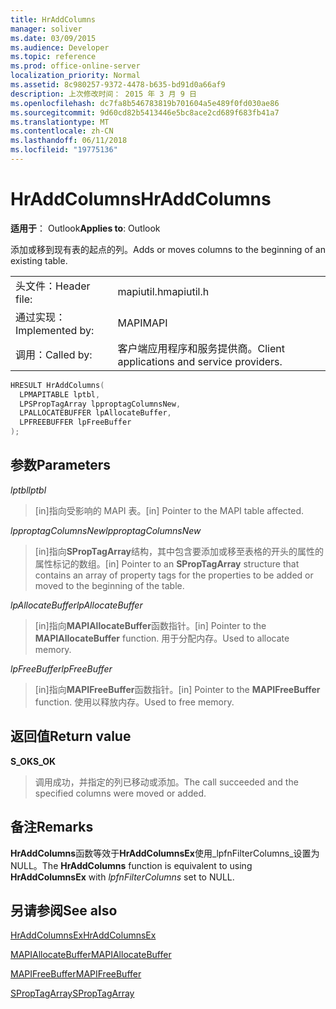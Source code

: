 ```yaml
---
title: HrAddColumns
manager: soliver
ms.date: 03/09/2015
ms.audience: Developer
ms.topic: reference
ms.prod: office-online-server
localization_priority: Normal
ms.assetid: 8c980257-9372-4478-b635-bd91d0a66af9
description: 上次修改时间： 2015 年 3 月 9 日
ms.openlocfilehash: dc7fa8b546783819b701604a5e489f0fd030ae86
ms.sourcegitcommit: 9d60cd82b5413446e5bc8ace2cd689f683fb41a7
ms.translationtype: MT
ms.contentlocale: zh-CN
ms.lasthandoff: 06/11/2018
ms.locfileid: "19775136"
---
```

# <a name="hraddcolumns"></a><span data-ttu-id="d2a61-103">HrAddColumns</span><span class="sxs-lookup"><span data-stu-id="d2a61-103">HrAddColumns</span></span>

  
  
<span data-ttu-id="d2a61-104">**适用于**： Outlook</span><span class="sxs-lookup"><span data-stu-id="d2a61-104">**Applies to**: Outlook</span></span> 
  
<span data-ttu-id="d2a61-105">添加或移到现有表的起点的列。</span><span class="sxs-lookup"><span data-stu-id="d2a61-105">Adds or moves columns to the beginning of an existing table.</span></span>
  
|||
|:-----|:-----|
|<span data-ttu-id="d2a61-106">头文件：</span><span class="sxs-lookup"><span data-stu-id="d2a61-106">Header file:</span></span>  <br/> |<span data-ttu-id="d2a61-107">mapiutil.h</span><span class="sxs-lookup"><span data-stu-id="d2a61-107">mapiutil.h</span></span>  <br/> |
|<span data-ttu-id="d2a61-108">通过实现：</span><span class="sxs-lookup"><span data-stu-id="d2a61-108">Implemented by:</span></span>  <br/> |<span data-ttu-id="d2a61-109">MAPI</span><span class="sxs-lookup"><span data-stu-id="d2a61-109">MAPI</span></span>  <br/> |
|<span data-ttu-id="d2a61-110">调用：</span><span class="sxs-lookup"><span data-stu-id="d2a61-110">Called by:</span></span>  <br/> |<span data-ttu-id="d2a61-111">客户端应用程序和服务提供商。</span><span class="sxs-lookup"><span data-stu-id="d2a61-111">Client applications and service providers.</span></span>  <br/> |
   
```cpp
HRESULT HrAddColumns(
  LPMAPITABLE lptbl,
  LPSPropTagArray lpproptagColumnsNew,
  LPALLOCATEBUFFER lpAllocateBuffer,
  LPFREEBUFFER lpFreeBuffer
);
```

## <a name="parameters"></a><span data-ttu-id="d2a61-112">参数</span><span class="sxs-lookup"><span data-stu-id="d2a61-112">Parameters</span></span>

 <span data-ttu-id="d2a61-113">_lptbl_</span><span class="sxs-lookup"><span data-stu-id="d2a61-113">_lptbl_</span></span>
  
> <span data-ttu-id="d2a61-114">[in]指向受影响的 MAPI 表。</span><span class="sxs-lookup"><span data-stu-id="d2a61-114">[in] Pointer to the MAPI table affected.</span></span>
    
 <span data-ttu-id="d2a61-115">_lpproptagColumnsNew_</span><span class="sxs-lookup"><span data-stu-id="d2a61-115">_lpproptagColumnsNew_</span></span>
  
> <span data-ttu-id="d2a61-116">[in]指向**SPropTagArray**结构，其中包含要添加或移至表格的开头的属性的属性标记的数组。</span><span class="sxs-lookup"><span data-stu-id="d2a61-116">[in] Pointer to an **SPropTagArray** structure that contains an array of property tags for the properties to be added or moved to the beginning of the table.</span></span> 
    
 <span data-ttu-id="d2a61-117">_lpAllocateBuffer_</span><span class="sxs-lookup"><span data-stu-id="d2a61-117">_lpAllocateBuffer_</span></span>
  
> <span data-ttu-id="d2a61-118">[in]指向**MAPIAllocateBuffer**函数指针。</span><span class="sxs-lookup"><span data-stu-id="d2a61-118">[in] Pointer to the **MAPIAllocateBuffer** function.</span></span> <span data-ttu-id="d2a61-119">用于分配内存。</span><span class="sxs-lookup"><span data-stu-id="d2a61-119">Used to allocate memory.</span></span> 
    
 <span data-ttu-id="d2a61-120">_lpFreeBuffer_</span><span class="sxs-lookup"><span data-stu-id="d2a61-120">_lpFreeBuffer_</span></span>
  
> <span data-ttu-id="d2a61-121">[in]指向**MAPIFreeBuffer**函数指针。</span><span class="sxs-lookup"><span data-stu-id="d2a61-121">[in] Pointer to the **MAPIFreeBuffer** function.</span></span> <span data-ttu-id="d2a61-122">使用以释放内存。</span><span class="sxs-lookup"><span data-stu-id="d2a61-122">Used to free memory.</span></span> 
    
## <a name="return-value"></a><span data-ttu-id="d2a61-123">返回值</span><span class="sxs-lookup"><span data-stu-id="d2a61-123">Return value</span></span>

 <span data-ttu-id="d2a61-124">**S_OK**</span><span class="sxs-lookup"><span data-stu-id="d2a61-124">**S_OK**</span></span>
  
> <span data-ttu-id="d2a61-125">调用成功，并指定的列已移动或添加。</span><span class="sxs-lookup"><span data-stu-id="d2a61-125">The call succeeded and the specified columns were moved or added.</span></span>
    
## <a name="remarks"></a><span data-ttu-id="d2a61-126">备注</span><span class="sxs-lookup"><span data-stu-id="d2a61-126">Remarks</span></span>

<span data-ttu-id="d2a61-127">**HrAddColumns**函数等效于**HrAddColumnsEx**使用_lpfnFilterColumns_设置为 NULL。</span><span class="sxs-lookup"><span data-stu-id="d2a61-127">The **HrAddColumns** function is equivalent to using **HrAddColumnsEx** with  _lpfnFilterColumns_ set to NULL.</span></span> 
  
## <a name="see-also"></a><span data-ttu-id="d2a61-128">另请参阅</span><span class="sxs-lookup"><span data-stu-id="d2a61-128">See also</span></span>



[<span data-ttu-id="d2a61-129">HrAddColumnsEx</span><span class="sxs-lookup"><span data-stu-id="d2a61-129">HrAddColumnsEx</span></span>](hraddcolumnsex.md)
  
[<span data-ttu-id="d2a61-130">MAPIAllocateBuffer</span><span class="sxs-lookup"><span data-stu-id="d2a61-130">MAPIAllocateBuffer</span></span>](mapiallocatebuffer.md)
  
[<span data-ttu-id="d2a61-131">MAPIFreeBuffer</span><span class="sxs-lookup"><span data-stu-id="d2a61-131">MAPIFreeBuffer</span></span>](mapifreebuffer.md)
  
[<span data-ttu-id="d2a61-132">SPropTagArray</span><span class="sxs-lookup"><span data-stu-id="d2a61-132">SPropTagArray</span></span>](sproptagarray.md)

